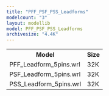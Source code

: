 ```yaml
---
title: "PFF_PSF_PSS_Leadforms"
modelcount: "3"
layout: modellib
model: PFF_PSF_PSS_Leadforms
archivesize: "4.4K"
---
```


<table><tr>
<th>Model</th>
<th>Size</th>
</tr>
<tr><td>PFF_Leadform_5pins.wrl</td><td>32K</td></tr>
<tr><td>PSF_Leadform_5pins.wrl</td><td>32K</td></tr>
<tr><td>PSS_Leadform_5pins.wrl</td><td>32K</td></tr>
